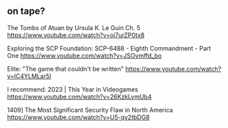 
## on tape?

The Tombs of Atuan by Ursula K. Le Guin Ch. 5
https://www.youtube.com/watch?v=oi7urZP0tx8

Exploring the SCP Foundation: SCP-6488 - Eighth Commandment - Part One
https://www.youtube.com/watch?v=JSOvmffd_bo

Elite: "The game that couldn't be written"
https://www.youtube.com/watch?v=lC4YLMLar5I

I recommend: 2023 | This Year in Videogames
https://www.youtube.com/watch?v=26KzkLymUb4

1409] The Most Significant Security Flaw in North America
https://www.youtube.com/watch?v=U5-qy2tbDG8
